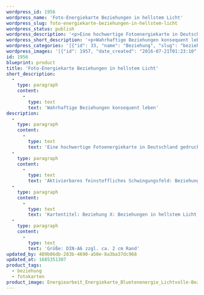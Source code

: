 ```yaml
---
wordpress_id: 1956
wordpress_name: 'Foto-Energiekarte Beziehungen in hellstem Licht'
wordpress_slug: foto-energiekarte-beziehungen-in-hellstem-licht
wordpress_status: publish
wordpress_description: '<p>Eine hochwertige Fotoenergiekarte in Deutschland gedruckt und in Handarbeit laminiert. Sie ist in Postkartengröße (DIN-A6) gut zu transportieren und kann auch auf den Körper aufgelegt werden.</p><p>Aktivierbares feinstoffliches Schwingungsfeld: Beziehung - Wahrheit - Konsequenz: Umfassende Klarheit und Bewusstsein über ''lichtvolle'' Beziehungen umsetzen in Form von wahrhaftigen Beziehungen, welche frei von ''Spielchen'' und mangelgetriebenen Gründen sind. Diese ''lichtvollen'' Beziehungen konsequent leben.</p><p>Kartentitel: Beziehung X: Beziehungen in hellstem Licht. Reihe: Beziehung.</p><p>Größe: DIN-A6 zzgl. ca. 2 cm Rand<br />Andere Formate sind individuell für Sie innerhalb weniger Tage herstellbar. Bitte kontaktieren Sie uns hierfür unter <a href="mailto:info@elvedenverlag.de">info@elvedenverlag.de</a>.</p><p><a href="https://my.feenbaum.de/anwendung-energiebilder-foto-laminiert/">Anwendungshinweise</a>      <a href="https://my.feenbaum.de/produktinformationen-fotokarten/">Produktinformationen</a></p>'
wordpress_short_description: '<p>Wahrhaftige Beziehungen konsequent leben<br /><em>Hinweis: Das Wasserzeichen „Elveden Verlag Energiebild“ wird nicht mit gedruckt</em></p>'
wordpress_categories: '[{"id": 33, "name": "Beziehung", "slug": "beziehung"}, {"id": 23, "name": "Fotokarten", "slug": "fotokarten"}]'
wordpress_images: '[{"id": 1957, "date_created": "2016-07-21T01:23:10", "date_created_gmt": "2016-07-20T21:23:10", "date_modified": "2016-07-21T01:23:10", "date_modified_gmt": "2016-07-20T21:23:10", "src": "https://my.feenbaum.de/wp-content/uploads/2016/07/Energiearbeit_Energiekarte_Bluetenenergie_Lichtvolle-Beziehungen_8x8W.jpg", "name": "Energiearbeit_Energiekarte_Bluetenenergie_Lichtvolle Beziehungen_8x8W", "alt": ""}]'
id: 1956
blueprint: product
title: 'Foto-Energiekarte Beziehungen in hellstem Licht'
short_description:
  -
    type: paragraph
    content:
      -
        type: text
        text: 'Wahrhaftige Beziehungen konsequent leben'
description:
  -
    type: paragraph
    content:
      -
        type: text
        text: 'Eine hochwertige Fotoenergiekarte in Deutschland gedruckt und in Handarbeit laminiert. Sie ist in Postkartengröße (DIN-A6) gut zu transportieren und kann auch auf den Körper aufgelegt werden.'
  -
    type: paragraph
    content:
      -
        type: text
        text: 'Aktivierbares feinstoffliches Schwingungsfeld: Beziehung - Wahrheit - Konsequenz: Umfassende Klarheit und Bewusstsein über ''lichtvolle'' Beziehungen umsetzen in Form von wahrhaftigen Beziehungen, welche frei von ''Spielchen'' und mangelgetriebenen Gründen sind. Diese ''lichtvollen'' Beziehungen konsequent leben.'
  -
    type: paragraph
    content:
      -
        type: text
        text: 'Kartentitel: Beziehung X: Beziehungen in hellstem Licht. Reihe: Beziehung.'
  -
    type: paragraph
    content:
      -
        type: text
        text: 'Größe: DIN-A6 zzgl. ca. 2 cm Rand'
updated_by: 489b06db-283b-4690-a50e-8a3ba37dc968
updated_at: 1685351307
product_tags:
  - beziehung
  - fotokarten
product_image: Energiearbeit_Energiekarte_Bluetenenergie_Lichtvolle-Beziehungen_8x8W.jpg
---
```

